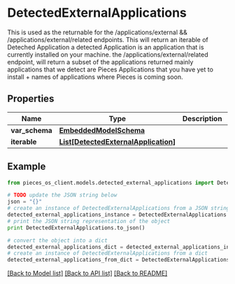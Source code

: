 # DetectedExternalApplications

This is used as the returnable for the /applications/external && /applications/external/related endpoints.  This will return an iterable of Deteched Application a detected Application is an application that is currently installed on your machine.  the /applications/external/related endpoint, will return a subset of the applications returned mainly applications that we detect are Pieces Applications that you have yet to install + names of applications where Pieces is coming soon.

## Properties
Name | Type | Description | Notes
------------ | ------------- | ------------- | -------------
**var_schema** | [**EmbeddedModelSchema**](EmbeddedModelSchema.md) |  | [optional] 
**iterable** | [**List[DetectedExternalApplication]**](DetectedExternalApplication.md) |  | 

## Example

```python
from pieces_os_client.models.detected_external_applications import DetectedExternalApplications

# TODO update the JSON string below
json = "{}"
# create an instance of DetectedExternalApplications from a JSON string
detected_external_applications_instance = DetectedExternalApplications.from_json(json)
# print the JSON string representation of the object
print DetectedExternalApplications.to_json()

# convert the object into a dict
detected_external_applications_dict = detected_external_applications_instance.to_dict()
# create an instance of DetectedExternalApplications from a dict
detected_external_applications_from_dict = DetectedExternalApplications.from_dict(detected_external_applications_dict)
```
[[Back to Model list]](../README.md#documentation-for-models) [[Back to API list]](../README.md#documentation-for-api-endpoints) [[Back to README]](../README.md)


